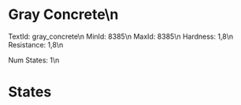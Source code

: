 # Gray Concrete\n
TextId: gray_concrete\n
MinId: 8385\n
MaxId: 8385\n
Hardness: 1,8\n
Resistance: 1,8\n

Num States: 1\n
# States
```

```